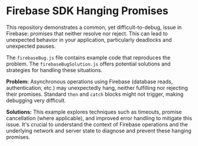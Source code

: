 # Firebase SDK Hanging Promises

This repository demonstrates a common, yet difficult-to-debug, issue in Firebase:  promises that neither resolve nor reject.  This can lead to unexpected behavior in your application, particularly deadlocks and unexpected pauses.

The `firebaseBug.js` file contains example code that reproduces the problem. The `firebaseBugSolution.js` offers potential solutions and strategies for handling these situations.

**Problem:**  Asynchronous operations using Firebase (database reads, authentication, etc.) may unexpectedly hang, neither fulfilling nor rejecting their promises. Standard `then` and `catch` blocks might not trigger, making debugging very difficult.

**Solutions:** This example explores techniques such as timeouts, promise cancellation (where applicable), and improved error handling to mitigate this issue.   It's crucial to understand the context of Firebase operations and the underlying network and server state to diagnose and prevent these hanging promises.